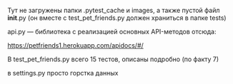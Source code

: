 Тут не загружены папки .pytest_cache и images, а также пустой файл __init__.py (он вместе с test_pet_friends.py должен храниться в папке tests)

api.py — библиотека с реализацией основных API-методов отсюда:

https://petfriends1.herokuapp.com/apidocs/#/

В test_pet_friends.py всего 15 тестов, описаны подробно (по факту 7)

в settings.py просто горстка данных
